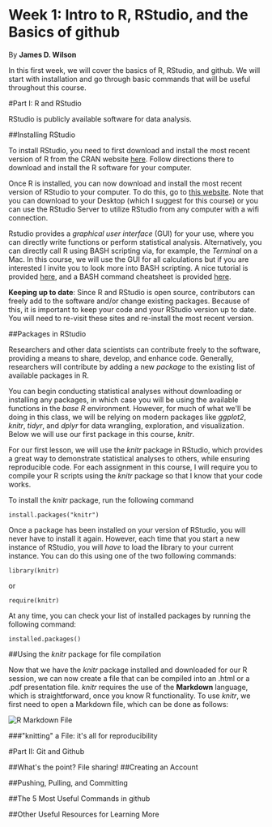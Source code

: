 # Week 1: Intro to R, RStudio, and the Basics of github

By **James D. Wilson**

In this first week, we will cover the basics of R, RStudio, and github. We will start with installation and go through basic commands that will be useful throughout this course.


#Part I: R and RStudio

RStudio is publicly available software for data analysis. 

##Installing RStudio

To install RStudio, you need to first download and install the most recent version of R from the CRAN website [here](https://www.r-project.org). Follow directions there to download and install the R software for your computer. 

Once R is installed, you can now download and install the most recent version of RStudio to your computer. To do this, go to [this website](https://www.rstudio.com/products/RStudio/). Note that you can download to your Desktop (which I suggest for this course) or you can use the RStudio Server to utilize RStudio from any computer with a wifi connection. 

Rstudio provides a *graphical user interface* (GUI) for your use, where you can directly write functions or perform statistical analysis. Alternatively, you can directly call R using BASH scripting via, for example, the *Terminal* on a Mac. In this course, we will use the GUI for all calculations but if you are interested I invite you to look more into BASH scripting. A nice tutorial is provided [here](http://ryanstutorials.net/bash-scripting-tutorial/), and a BASH command cheatsheet is provided [here](https://gist.github.com/LeCoupa/122b12050f5fb267e75f).

**Keeping up to date**: Since R and RStudio is open source, contributors can freely add to the software and/or change existing packages. Because of this, it is important to keep your code and your RStudio version up to date. You will need to re-visit these sites and re-install the most recent version.


##Packages in RStudio

Researchers and other data scientists can contribute freely to the software, providing a means to share, develop, and enhance code. Generally, researchers will contribute by adding a new *package* to the existing list of available packages in R.

You can begin conducting statistical analyses without downloading or installing any packages, in which case you will be using the available functions in the *base R* environment. However, for much of what we'll be doing in this class, we will be relying on modern packages like *ggplot2*, *knitr*, *tidyr*, and *dplyr* for data wrangling, exploration, and visualization. Below we will use our first package in this course, *knitr*. 

For our first lesson, we will use the *knitr* package in RStudio, which provides a great way to demonstrate statistical analyses to others, while ensuring reproducible code. For each assignment in this course, I will require you to compile your R scripts using the *knitr* package so that I know that your code works.

To install the *knitr* package, run the following command

``` install.packages("knitr") ```

Once a package has been installed on your version of RStudio, you will never have to install it again. However, each time that you start a new instance of RStudio, you will *have* to load the library to your current instance. You can do this using one of the two following commands:

``` library(knitr) ```

or

``` require(knitr) ```

At any time, you can check your list of installed packages by running the following command:

``` installed.packages() ```


##Using the *knitr* package for file compilation

Now that we have the *knitr* package installed and downloaded for our R session, we can now create a file that can be compiled into an .html or a .pdf presentation file. *knitr* requires the use of the **Markdown** language, which is straightforward, once you know R functionality. To use *knitr*, we first need to open a Markdown file, which can be done as follows:

![R Markdown File](https://github.com/jdwilson4/Intro-Data-Science-2017/blob/master/Images/R_Markdown.png)

###"knitting" a File: it's all for reproducibility


#Part II: Git and Github

##What's the point?
File sharing!
##Creating an Account

##Pushing, Pulling, and Committing

##The 5 Most Useful Commands in github

##Other Useful Resources for Learning More